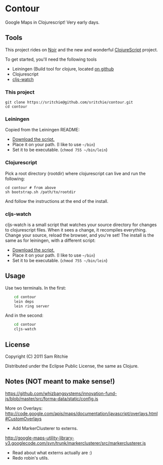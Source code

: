 # Contour

Google Maps in Clojurescript! Very early days.

## Tools

This project rides on [Noir](https://github.com/ibdknox/noir) and the new and wonderful [ClojureScript](https://github.com/clojure/clojurescript) project.

To get started, you'll need the following tools

* Leiningen (Build tool for clojure, located [on github](https://github.com/technomancy/leiningen)
* Clojurescript
* [cljs-watch](https://github.com/ibdknox/cljs-watch)

### This project

    git clone https://sritchie@github.com/sritchie/contour.git
    cd contour

### Leiningen

Copied from the Leiningen README:

* [Download the script.](https://raw.github.com/technomancy/leiningen/stable/bin/lein)
* Place it on your path. (I like to use `~/bin`)
* Set it to be executable. (`chmod 755 ~/bin/lein`)

### Clojurescript

Pick a root directory (rootdir) where clojurescript can live and run the following:

    cd contour # from above
    sh bootstrap.sh /path/to/rootdir

And follow the instructions at the end of the install.

### cljs-watch

cljs-watch is a small script that watches your source directory for changes to clojurescript files. When it sees a change, it recompiles everything. Change your source, reload the browser, and you're set! The install is the same as for leiningen, with a different script:

* [Download the script.](https://github.com/ibdknox/cljs-watch/blob/master/cljs-watch)
* Place it on your path. (I like to use `~/bin`)
* Set it to be executable. (`chmod 755 ~/bin/lein`)

## Usage

Use two terminals. In the first:

```bash
    cd contour
    lein deps
    lein ring server    
```

And in the second:

```bash
    cd contour
    cljs-watch
```

## License

Copyright (C) 2011 Sam Ritchie

Distributed under the Eclipse Public License, the same as Clojure.

## Notes (NOT meant to make sense!)

https://github.com/whizbangsystems/innovation-fund-js/blob/master/src/forma-data/static/config.js

More on Overlays:
    http://code.google.com/apis/maps/documentation/javascript/overlays.html#CustomOverlays

* Add MarkerClusterer to externs.

http://google-maps-utility-library-v3.googlecode.com/svn/trunk/markerclusterer/src/markerclusterer.js

* Read about what externs actually are :)
* Redo robin's utils.

